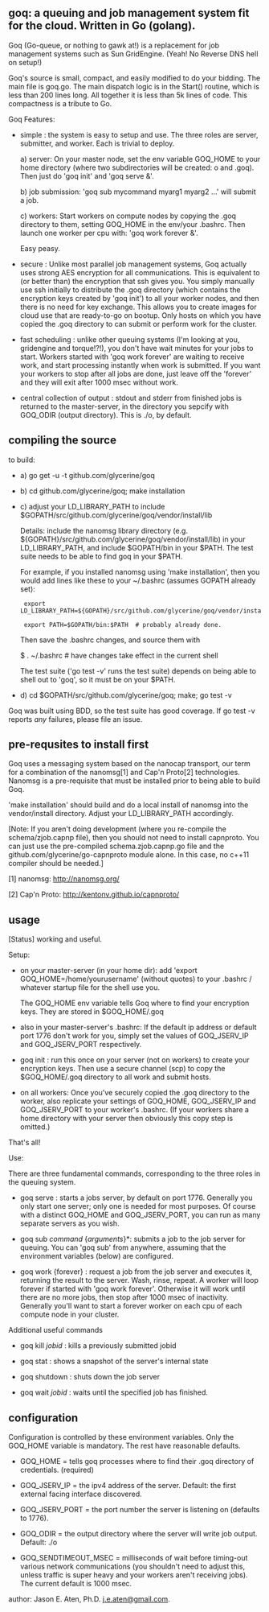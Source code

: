 goq: a queuing and job management system fit for the cloud. Written in Go (golang).
-----------------------------------------------------------------------------------


Goq (Go-queue, or nothing to gawk at!) is a replacement for job management systems such as Sun GridEngine. (Yeah! No Reverse DNS hell on setup!)

Goq's source is small, compact, and easily modified to do your bidding. The main file is goq.go. The main dispatch logic is in the Start() routine, which is less than 200 lines long. All together it is less than 5k lines of code. This compactness is a tribute to Go.

Goq Features: 

 * simple : the system is easy to setup and use. The three roles are server, submitter, and worker. Each is trivial to deploy.

   a) server: On your master node, set the env variable GOQ_HOME to your home directory (where two subdirectories will be created: o and .goq). Then just do 'goq init' and 'goq serve &'.

   b) job submission: 'goq sub mycommand myarg1 myarg2 ...' will submit a job. 

   c) workers: Start workers on compute nodes by copying the .goq directory to them, setting GOQ_HOME in the env/your .bashrc. Then launch one worker per cpu with: 'goq work forever &'.

   Easy peasy.

 * secure  : Unlike most parallel job management systems, Goq actually uses strong AES encryption for all communications. This is equivalent to (or better than) the encryption that ssh gives you. You simply manually use ssh initially to distribute the .goq directory (which contains the encryption keys created by 'goq init') to all your worker nodes, and then there is no need for key exchange. This allows you to create images for cloud use that are ready-to-go on bootup. Only hosts on which you have copied the .goq directory to can submit or perform work for the cluster.

 * fast scheduling : unlike other queuing systems (I'm looking at you, gridengine and torque!?!), you don't have wait minutes for your jobs to start. Workers started with 'goq work forever' are waiting to receive work, and start processing instantly when work is submitted. If you want your workers to stop after all jobs are done, just leave off the 'forever' and they will exit after 1000 msec without work.

 * central collection of output  : stdout and stderr from finished jobs is returned to the master-server, in the directory you sepcify with GOQ_ODIR (output directory). This is ./o, by default.


compiling the source
------------

to build:


 * a) go get -u -t github.com/glycerine/goq 

 * b) cd github.com/glycerine/goq; make installation 

 * c) adjust your LD_LIBRARY_PATH to include $GOPATH/src/github.com/glycerine/goq/vendor/install/lib

   Details: include the nanomsg library directory (e.g. ${GOPATH}/src/github.com/glycerine/goq/vendor/install/lib) in your LD_LIBRARY_PATH, and include $GOPATH/bin in your $PATH. The test suite needs to be able to find goq in your $PATH.

   For example, if you installed nanomsg using 'make installation', then you would add lines like these to your ~/.bashrc (assumes GOPATH already set): 

        export LD_LIBRARY_PATH=${GOPATH}/src/github.com/glycerine/goq/vendor/install/lib:${LD_LIBRARY_PATH}

        export PATH=$GOPATH/bin:$PATH  # probably already done.

   Then save the .bashrc changes, and source them with 

    $ . ~/.bashrc # have changes take effect in the current shell

   The test suite ('go test -v' runs the test suite) depends on being able to shell out to 'goq', so it must be on your $PATH.

 * d) cd $GOPATH/src/github.com/glycerine/goq; make; go test -v

Goq was built using BDD, so the test suite has good coverage. If go test -v reports *any* failures, please file an issue.


pre-requsites to install first
------------------------------

Goq uses a messaging system based 
on the nanocap transport, our term for a combination of the 
nanomsg[1] and Cap'n Proto[2] technologies. Nanomsg is a pre-requisite
that must be installed prior to being able to build Goq.

'make installation' should build and do a local install of nanomsg into
the vendor/install directory. Adjust your LD_LIBRARY_PATH accordingly.

[Note: If you aren't doing development (where you re-compile the schema/zjob.capnp file),
then you should not need to install capnproto. You can just use the pre-compiled
schema.zjob.capnp.go file and the github.com/glycerine/go-capnproto module alone. In
this case, no c++11 compiler should be needed.]

[1] nanomsg: http://nanomsg.org/

[2] Cap'n Proto: http://kentonv.github.io/capnproto/


usage
-----

[Status] working and useful.

Setup:

 * on your master-server (in your home dir): add 'export GOQ_HOME=/home/yourusername' (without quotes) to your .bashrc / whatever startup file for the shell use you.

   The GOQ_HOME env variable tells Goq where to find your encryption keys. They are stored in $GOQ_HOME/.goq

 * also in your master-server's .bashrc: If the default ip address or default port 1776 don't work for you, simply set the values of GOQ_JSERV_IP and GOQ_JSERV_PORT respectively.

 * goq init : run this once on your server (not on workers) to create your encryption keys. Then use a secure channel (scp) to copy the $GOQ_HOME/.goq directory to all work and submit hosts.

 * on all workers: Once you've securely copied the .goq directory to the worker, also replicate your settings of GOQ_HOME, GOQ_JSERV_IP and GOQ_JSERV_PORT to your worker's .bashrc. (If your workers share a home directory with your server then obviously this copy step is omitted.)

That's all!


Use:

There are three fundamental commands, corresponding to the three roles in the queuing system.

 * goq serve : starts a jobs server, by default on port 1776. Generally you only start one server; only one is needed for most purposes. Of course with a distinct GOQ_HOME and GOQ_JSERV_PORT, you can run as many separate servers as you wish.

 * goq sub *command* {*arguments*}*: submits a job to the job server for queuing. You can 'goq sub' from anywhere, assuming that the environment variables (below) are configured.

 * goq work {forever} : request a job from the job server and executes it, returning the result to the server. Wash, rinse, repeat. A worker will loop forever if started with 'goq work forever'. Otherwise it will work until there are no more jobs, then stop after 1000 msec of inactivity.  Generally you'll want to start a forever worker on each cpu of each compute node in your cluster.

Additional useful commands

 * goq kill *jobid* : kills a previously submitted jobid

 * goq stat : shows a snapshot of the server's internal state

 * goq shutdown : shuts down the job server

 * goq wait *jobid* : waits until the specified job has finished.

configuration
-------------

Configuration is controlled by these environment variables. Only the GOQ_HOME variable is mandatory. The rest have reasonable defaults.

 * GOQ_HOME = tells goq processes where to find their .goq directory of credentials. (required)

 * GOQ_JSERV_IP = the ipv4 address of the server. Default: the first external facing interface discovered.

 * GOQ_JSERV_PORT = the port number the server is listening on (defaults to 1776).

 * GOQ_ODIR = the output directory where the server will write job output. Default: ./o

 * GOQ_SENDTIMEOUT_MSEC = milliseconds of wait before timing-out various network communications (you shouldn't need to adjust this, unless traffic is super heavy and your workers aren't receiving jobs). The current default is 1000 msec.


author: Jason E. Aten, Ph.D. <j.e.aten@gmail.com>.
